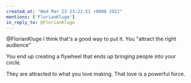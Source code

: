 ```yaml
---
created_at: "Wed Mar 23 23:22:51 +0000 2022"
mentions: ['FlorianKluge']
in_reply_to: @FlorianKluge
---
```


@FlorianKluge I think that's a good way to put it. You "attract the right audience"

You end up creating a flywheel that ends up bringing people into your circle. 

They are attracted to what you love making. That love is a powerful force.